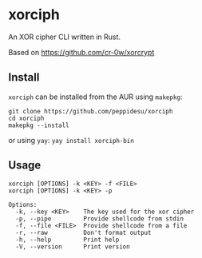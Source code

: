 # xorciph
An XOR cipher CLI written in Rust.

Based on https://github.com/cr-0w/xorcrypt

## Install
`xorciph` can be installed from the AUR using `makepkg`:
```
git clone https://github.com/peppidesu/xorciph
cd xorciph
makepkg --install
```
or using `yay`:
```yay install xorciph-bin```


## Usage
```
xorciph [OPTIONS] -k <KEY> -f <FILE>
xorciph [OPTIONS] -k <KEY> -p

Options:
  -k, --key <KEY>    The key used for the xor cipher
  -p, --pipe         Provide shellcode from stdin
  -f, --file <FILE>  Provide shellcode from a file
  -r, --raw          Don't format output
  -h, --help         Print help
  -V, --version      Print version
```
